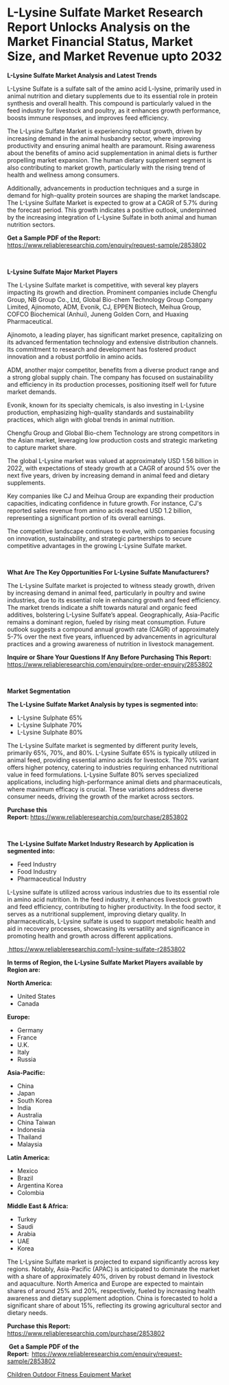 <p><h1>L-Lysine Sulfate Market Research Report Unlocks Analysis on the Market Financial Status, Market Size, and Market Revenue upto 2032</h1></p><p><strong>L-Lysine Sulfate Market Analysis and Latest Trends</strong></p>
<p><p>L-Lysine Sulfate is a sulfate salt of the amino acid L-lysine, primarily used in animal nutrition and dietary supplements due to its essential role in protein synthesis and overall health. This compound is particularly valued in the feed industry for livestock and poultry, as it enhances growth performance, boosts immune responses, and improves feed efficiency.</p><p>The L-Lysine Sulfate Market is experiencing robust growth, driven by increasing demand in the animal husbandry sector, where improving productivity and ensuring animal health are paramount. Rising awareness about the benefits of amino acid supplementation in animal diets is further propelling market expansion. The human dietary supplement segment is also contributing to market growth, particularly with the rising trend of health and wellness among consumers.</p><p>Additionally, advancements in production techniques and a surge in demand for high-quality protein sources are shaping the market landscape. The L-Lysine Sulfate Market is expected to grow at a CAGR of 5.7% during the forecast period. This growth indicates a positive outlook, underpinned by the increasing integration of L-Lysine Sulfate in both animal and human nutrition sectors.</p></p>
<p><strong>Get a Sample PDF of the Report:&nbsp;</strong> <a href="https://www.reliableresearchiq.com/enquiry/request-sample/2853802?utm_campaign=2783&utm_medium=2&utm_source=Github&utm_content=ia&utm_term=12032025&utm_id=l-lysine-sulfate">https://www.reliableresearchiq.com/enquiry/request-sample/2853802</a></p>
<p>&nbsp;</p>
<p><strong>L-Lysine Sulfate Major Market Players</strong></p>
<p><p>The L-Lysine Sulfate market is competitive, with several key players impacting its growth and direction. Prominent companies include Chengfu Group, NB Group Co., Ltd, Global Bio-chem Technology Group Company Limited, Ajinomoto, ADM, Evonik, CJ, EPPEN Biotech, Meihua Group, COFCO Biochemical (Anhui), Juneng Golden Corn, and Huaxing Pharmaceutical. </p><p>Ajinomoto, a leading player, has significant market presence, capitalizing on its advanced fermentation technology and extensive distribution channels. Its commitment to research and development has fostered product innovation and a robust portfolio in amino acids.</p><p>ADM, another major competitor, benefits from a diverse product range and a strong global supply chain. The company has focused on sustainability and efficiency in its production processes, positioning itself well for future market demands. </p><p>Evonik, known for its specialty chemicals, is also investing in L-Lysine production, emphasizing high-quality standards and sustainability practices, which align with global trends in animal nutrition.</p><p>Chengfu Group and Global Bio-chem Technology are strong competitors in the Asian market, leveraging low production costs and strategic marketing to capture market share. </p><p>The global L-Lysine market was valued at approximately USD 1.56 billion in 2022, with expectations of steady growth at a CAGR of around 5% over the next five years, driven by increasing demand in animal feed and dietary supplements. </p><p>Key companies like CJ and Meihua Group are expanding their production capacities, indicating confidence in future growth. For instance, CJ's reported sales revenue from amino acids reached USD 1.2 billion, representing a significant portion of its overall earnings. </p><p>The competitive landscape continues to evolve, with companies focusing on innovation, sustainability, and strategic partnerships to secure competitive advantages in the growing L-Lysine Sulfate market.</p></p>
<p>&nbsp;</p>
<p><strong>What Are The Key Opportunities For L-Lysine Sulfate Manufacturers?</strong></p>
<p><p>The L-Lysine Sulfate market is projected to witness steady growth, driven by increasing demand in animal feed, particularly in poultry and swine industries, due to its essential role in enhancing growth and feed efficiency. The market trends indicate a shift towards natural and organic feed additives, bolstering L-Lysine Sulfate’s appeal. Geographically, Asia-Pacific remains a dominant region, fueled by rising meat consumption. Future outlook suggests a compound annual growth rate (CAGR) of approximately 5-7% over the next five years, influenced by advancements in agricultural practices and a growing awareness of nutrition in livestock management.</p></p>
<p><strong>Inquire or Share Your Questions If Any Before Purchasing This Report:</strong> <a href="https://www.reliableresearchiq.com/enquiry/pre-order-enquiry/2853802?utm_campaign=2783&utm_medium=2&utm_source=Github&utm_content=ia&utm_term=12032025&utm_id=l-lysine-sulfate">https://www.reliableresearchiq.com/enquiry/pre-order-enquiry/2853802</a></p>
<p>&nbsp;</p>
<p><strong>Market Segmentation</strong></p>
<p><strong>The L-Lysine Sulfate Market Analysis by types is segmented into:</strong></p>
<p><ul><li>L-Lysine Sulphate 65%</li><li>L-Lysine Sulphate 70%</li><li>L-Lysine Sulphate 80%</li></ul></p>
<p><p>The L-Lysine Sulfate market is segmented by different purity levels, primarily 65%, 70%, and 80%. L-Lysine Sulfate 65% is typically utilized in animal feed, providing essential amino acids for livestock. The 70% variant offers higher potency, catering to industries requiring enhanced nutritional value in feed formulations. L-Lysine Sulfate 80% serves specialized applications, including high-performance animal diets and pharmaceuticals, where maximum efficacy is crucial. These variations address diverse consumer needs, driving the growth of the market across sectors.</p></p>
<p><strong>Purchase this Report:&nbsp;</strong><a href="https://www.reliableresearchiq.com/purchase/2853802?utm_campaign=2783&utm_medium=2&utm_source=Github&utm_content=ia&utm_term=12032025&utm_id=l-lysine-sulfate">https://www.reliableresearchiq.com/purchase/2853802</a></p>
<p>&nbsp;</p>
<p><strong>The L-Lysine Sulfate Market Industry Research by Application is segmented into:</strong></p>
<p><ul><li>Feed Industry</li><li>Food Industry</li><li>Pharmaceutical Industry</li></ul></p>
<p><p>L-Lysine sulfate is utilized across various industries due to its essential role in amino acid nutrition. In the feed industry, it enhances livestock growth and feed efficiency, contributing to higher productivity. In the food sector, it serves as a nutritional supplement, improving dietary quality. In pharmaceuticals, L-Lysine sulfate is used to support metabolic health and aid in recovery processes, showcasing its versatility and significance in promoting health and growth across different applications.</p></p>
<p><a href="https://www.reliableresearchiq.com/l-lysine-sulfate-r2853802?utm_campaign=2783&utm_medium=2&utm_source=Github&utm_content=ia&utm_term=12032025&utm_id=l-lysine-sulfate">&nbsp;https://www.reliableresearchiq.com/l-lysine-sulfate-r2853802</a></p>
<p><strong>In terms of Region, the L-Lysine Sulfate Market Players available by Region are:</strong></p>
<p>
    <p> <strong> North America: </strong>
        <ul>
            <li>United States</li>
            <li>Canada</li>
        </ul>
        </p> 
    <p> <strong> Europe: </strong>
        <ul>
            <li>Germany</li>
            <li>France</li>
            <li>U.K.</li>
            <li>Italy</li>
            <li>Russia</li>
        </ul>
        </p> 
    <p> <strong> Asia-Pacific: </strong>
        <ul>
            <li>China</li>
            <li>Japan</li>
            <li>South Korea</li>
            <li>India</li>
            <li>Australia</li>
            <li>China Taiwan</li>
            <li>Indonesia</li>
            <li>Thailand</li>
            <li>Malaysia</li>
        </ul>
        </p> 
    <p> <strong> Latin America: </strong>
        <ul>
            <li>Mexico</li>
            <li>Brazil</li>
            <li>Argentina Korea</li>
            <li>Colombia</li>
        </ul>
        </p> 
    <p> <strong> Middle East & Africa: </strong>
        <ul>
            <li>Turkey</li>
            <li>Saudi</li>
            <li>Arabia</li>
            <li>UAE</li>
            <li>Korea</li>
        </ul>
    </p>
    </p>
<p><p>The L-Lysine Sulfate market is projected to expand significantly across key regions. Notably, Asia-Pacific (APAC) is anticipated to dominate the market with a share of approximately 40%, driven by robust demand in livestock and aquaculture. North America and Europe are expected to maintain shares of around 25% and 20%, respectively, fueled by increasing health awareness and dietary supplement adoption. China is forecasted to hold a significant share of about 15%, reflecting its growing agricultural sector and dietary needs.</p></p>
<p><strong>Purchase this Report: </strong><a href="https://www.reliableresearchiq.com/purchase/2853802?utm_campaign=2783&utm_medium=2&utm_source=Github&utm_content=ia&utm_term=12032025&utm_id=l-lysine-sulfate">https://www.reliableresearchiq.com/purchase/2853802</a></p>
<p>&nbsp;<strong>Get a Sample PDF of the Report:&nbsp;&nbsp;</strong><a href="https://www.reliableresearchiq.com/enquiry/request-sample/2853802?utm_campaign=2783&utm_medium=2&utm_source=Github&utm_content=ia&utm_term=12032025&utm_id=l-lysine-sulfate">https://www.reliableresearchiq.com/enquiry/request-sample/2853802</a></p>
<p><strong></strong></p>
<p><p><a href="https://github.com/phephezxnf/Market-Research-Report-List-1/blob/main/children-outdoor-fitness-equipment-market.md?utm_campaign=2783&utm_medium=2&utm_source=Github&utm_content=ia&utm_term=12032025&utm_id=l-lysine-sulfate">Children Outdoor Fitness Equipment Market</a></p></p>